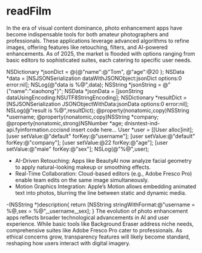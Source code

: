 # readFilm

In the era of visual content dominance, photo enhancement apps have become indispensable tools for both amateur photographers and professionals. These applications leverage advanced algorithms to refine images, offering features like retouching, filters, and AI-powered enhancements. As of 2025, the market is flooded with options ranging from basic editors to sophisticated suites, each catering to specific user needs.

 NSDictionary *jsonDict = @{@"name":@"Tom", @"age":@20 }; NSData *data = [NSJSONSerialization dataWithJSONObject:jsonDict options:0 error:nil]; NSLog(@"data is %@",data); 
 NSString *jsonString = @"{"name":"xiaohong"}"; 
 NSData *jsonData = [jsonString dataUsingEncoding:NSUTF8StringEncoding];  NSDictionary *resultDict = [NSJSONSerialization JSONObjectWithData:jsonData options:0 error:nil]; NSLog(@"result is %@",resultDict); 
@property(nonatomic,copy)NSString *username; @property(nonatomic,copy)NSString *company; @property(nonatomic,strong)NSNumber *age; 
dnisntest-ind-api.fyinformation.cccisnd insert code here... User *user = [[User alloc]init];  [user setValue:@"default" forKey:@"username"]; [user setValue:@"default" forKey:@"company"]; [user setValue:@22 forKey:@"age"]; [user setValue:@"male" forKey:@"sex"]; NSLog(@"%@",user); 
* AI-Driven Retouching: Apps like BeautyAI now analyze facial geometry to apply natural-looking makeup or smoothing effects.
* Real-Time Collaboration: Cloud-based editors (e.g., Adobe Fresco Pro) enable team edits on the same image simultaneously.
* Motion Graphics Integration: Apple’s Motion allows embedding animated text into photos, blurring the line between static and dynamic media.

-(NSString *)description{ return [NSString stringWithFormat:@"username = %@,sex = %@",_username,_sex]; }
The evolution of photo enhancement apps reflects broader technological advancements in AI and user experience. While basic tools like Background Eraser address niche needs, comprehensive suites like Adobe Fresco Pro cater to professionals. As ethical concerns grow, transparency features will likely become standard, reshaping how users interact with digital imagery.
